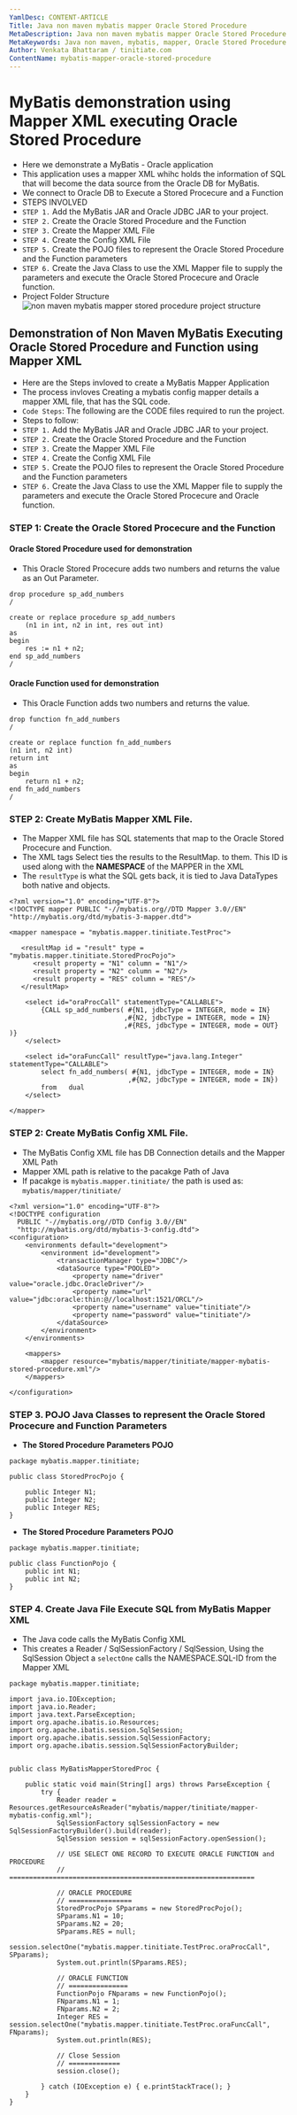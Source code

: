 ```yaml
---
YamlDesc: CONTENT-ARTICLE
Title: Java non maven mybatis mapper Oracle Stored Procedure
MetaDescription: Java non maven mybatis mapper Oracle Stored Procedure
MetaKeywords: Java non maven, mybatis, mapper, Oracle Stored Procedure
Author: Venkata Bhattaram / tinitiate.com
ContentName: mybatis-mapper-oracle-stored-procedure
---
```



# MyBatis demonstration using Mapper XML executing Oracle Stored Procedure
* Here we demonstrate a MyBatis - Oracle application
* This application uses a mapper XML whihc holds the information of SQL that 
  will become the data source from the Oracle DB for MyBatis.
* We connect to Oracle DB to Execute a Stored Procecure and a Function
* STEPS INVOLVED
* `STEP 1.` Add the MyBatis JAR and Oracle JDBC JAR to your project. 
* `STEP 2.` Create the Oracle Stored Procedure and the Function
* `STEP 3.` Create the Mapper XML File
* `STEP 4.` Create the Config XML File
* `STEP 5.` Create the POJO files to represent the Oracle Stored 
   Procedure and the Function parameters 
* `STEP 6.` Create the Java Class to use the XML Mapper file to supply the 
  parameters and execute the Oracle Stored Procecure and Oracle function.
* Project Folder Structure
![non maven mybatis mapper stored procedure project structure](non-maven-mybatis-mapper-stored-procedure-project-structure.png "non maven mybatis mapper stored procedure project structure")


## Demonstration of Non Maven MyBatis Executing Oracle Stored Procedure and Function using Mapper XML
* Here are the Steps invloved to create a MyBatis Mapper Application
* The process invloves Creating a mybatis config mapper details a mapper XML
  file, that has the SQL code.
* `Code Steps`: The following are the CODE files required to run the project. 
* Steps to follow:
* `STEP 1.` Add the MyBatis JAR and Oracle JDBC JAR to your project. 
* `STEP 2.` Create the Oracle Stored Procedure and the Function
* `STEP 3.` Create the Mapper XML File
* `STEP 4.` Create the Config XML File
* `STEP 5.` Create the POJO files to represent the Oracle Stored 
   Procedure and the Function parameters 
* `STEP 6.` Create the Java Class to use the XML Mapper file to supply the 
  parameters and execute the Oracle Stored Procecure and Oracle function.


### STEP 1: Create the Oracle Stored Procecure and the Function

#### Oracle Stored Procedure used for demonstration
* This Oracle Stored Procecure adds two numbers and returns the value as an 
  Out Parameter.
```
drop procedure sp_add_numbers
/

create or replace procedure sp_add_numbers
    (n1 in int, n2 in int, res out int)
as
begin
    res := n1 + n2;
end sp_add_numbers
/
```
#### Oracle Function used for demonstration
* This Oracle Function adds two numbers and returns the value.
```
drop function fn_add_numbers
/

create or replace function fn_add_numbers
(n1 int, n2 int)
return int
as
begin
    return n1 + n2;
end fn_add_numbers
/
```


### STEP 2: Create MyBatis Mapper XML File.
* The Mapper XML file has SQL statements that map to the Oracle Stored 
  Procecure and Function.
* The XML tags Select ties the results to the ResultMap.
  to them. This ID is used along with the **NAMESPACE** of the MAPPER in the XML
* The `resultType` is what the SQL gets back, it is tied to Java DataTypes 
  both native and objects.
```
<?xml version="1.0" encoding="UTF-8"?>
<!DOCTYPE mapper PUBLIC "-//mybatis.org//DTD Mapper 3.0//EN" "http://mybatis.org/dtd/mybatis-3-mapper.dtd">

<mapper namespace = "mybatis.mapper.tinitiate.TestProc">

   <resultMap id = "result" type = "mybatis.mapper.tinitiate.StoredProcPojo">
      <result property = "N1" column = "N1"/>
      <result property = "N2" column = "N2"/>
      <result property = "RES" column = "RES"/>
   </resultMap>

    <select id="oraProcCall" statementType="CALLABLE">
        {CALL sp_add_numbers( #{N1, jdbcType = INTEGER, mode = IN}
                             ,#{N2, jdbcType = INTEGER, mode = IN}
                             ,#{RES, jdbcType = INTEGER, mode = OUT} )}
    </select>

    <select id="oraFuncCall" resultType="java.lang.Integer" statementType="CALLABLE">
        select fn_add_numbers( #{N1, jdbcType = INTEGER, mode = IN}
                              ,#{N2, jdbcType = INTEGER, mode = IN})
        from   dual
    </select>

</mapper>
```


### STEP 2: Create MyBatis Config XML File.
* The MyBatis Config XML file has DB Connection details and the Mapper XML Path
* Mapper XML path is relative to the pacakge Path of Java
* If pacakge is `mybatis.mapper.tinitiate/` the path is used as:
  `mybatis/mapper/tinitiate/`
```
<?xml version="1.0" encoding="UTF-8"?>
<!DOCTYPE configuration
  PUBLIC "-//mybatis.org//DTD Config 3.0//EN"
  "http://mybatis.org/dtd/mybatis-3-config.dtd">
<configuration>
    <environments default="development">
        <environment id="development">
            <transactionManager type="JDBC"/>
            <dataSource type="POOLED">
                <property name="driver" value="oracle.jdbc.OracleDriver"/>
                <property name="url" value="jdbc:oracle:thin:@//localhost:1521/ORCL"/>
                <property name="username" value="tinitiate"/>
                <property name="password" value="tinitiate"/>
            </dataSource>
        </environment>
    </environments>

    <mappers>
        <mapper resource="mybatis/mapper/tinitiate/mapper-mybatis-stored-procedure.xml"/>
    </mappers>

</configuration>
```

### STEP 3. POJO Java Classes to represent the Oracle Stored Procecure and Function Parameters
* **The Stored Procedure Parameters POJO**
```
package mybatis.mapper.tinitiate;

public class StoredProcPojo {

    public Integer N1;
    public Integer N2;
    public Integer RES;
}
```
* **The Stored Procedure Parameters POJO**
```
package mybatis.mapper.tinitiate;

public class FunctionPojo {
    public int N1;
    public int N2;
}
```



### STEP 4. Create Java File Execute SQL from MyBatis Mapper XML
* The Java code calls the MyBatis Config XML
* This creates a Reader / SqlSessionFactory / SqlSession, Using the 
  SqlSession Object a `selectOne` calls the NAMESPACE.SQL-ID from the Mapper XML
```
package mybatis.mapper.tinitiate;

import java.io.IOException;
import java.io.Reader;
import java.text.ParseException;
import org.apache.ibatis.io.Resources;
import org.apache.ibatis.session.SqlSession;
import org.apache.ibatis.session.SqlSessionFactory;
import org.apache.ibatis.session.SqlSessionFactoryBuilder;


public class MyBatisMapperStoredProc {

    public static void main(String[] args) throws ParseException {
        try {
            Reader reader = Resources.getResourceAsReader("mybatis/mapper/tinitiate/mapper-mybatis-config.xml");
            SqlSessionFactory sqlSessionFactory = new SqlSessionFactoryBuilder().build(reader);
            SqlSession session = sqlSessionFactory.openSession();

            // USE SELECT ONE RECORD TO EXECUTE ORACLE FUNCTION and PROCEDURE
            // ==============================================================

            // ORACLE PROCEDURE
            // ================
            StoredProcPojo SPparams = new StoredProcPojo();
            SPparams.N1 = 10;
            SPparams.N2 = 20;
            SPparams.RES = null;
            session.selectOne("mybatis.mapper.tinitiate.TestProc.oraProcCall", SPparams);
            System.out.println(SPparams.RES);

            // ORACLE FUNCTION
            // ===============
            FunctionPojo FNparams = new FunctionPojo();
            FNparams.N1 = 1;
            FNparams.N2 = 2;
            Integer RES = session.selectOne("mybatis.mapper.tinitiate.TestProc.oraFuncCall", FNparams);
            System.out.println(RES);

            // Close Session
            // =============
            session.close();

        } catch (IOException e) { e.printStackTrace(); }
    }    
}
```
